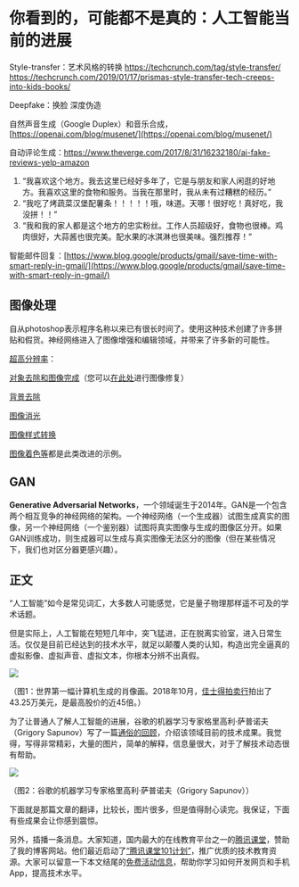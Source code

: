 # 你看到的，可能都不是真的：人工智能当前的进展



Style-transfer：艺术风格的转换 https://techcrunch.com/tag/style-transfer/
https://techcrunch.com/2019/01/17/prismas-style-transfer-tech-creeps-into-kids-books/

Deepfake：换脸 深度伪造

自然声音生成（Google Duplex）和音乐合成，[https://openai.com/blog/musenet/](https://openai.com/blog/musenet/)

自动评论生成：https://www.theverge.com/2017/8/31/16232180/ai-fake-reviews-yelp-amazon

1.  “我喜欢这个地方。我去这里已经好多年了，它是与朋友和家人闲逛的好地方。我喜欢这里的食物和服务。当我在那里时，我从未有过糟糕的经历。”
2.  “我吃了烤蔬菜汉堡配薯条！！！！！哦，味道。天哪！很好吃！真好吃，我没拼！！”
3.  “我和我的家人都是这个地方的忠实粉丝。工作人员超级好，食物也很棒。鸡肉很好，大蒜酱也很完美。配水果的冰淇淋也很美味。强烈推荐！”

智能邮件回复：[https://www.blog.google/products/gmail/save-time-with-smart-reply-in-gmail/](https://www.blog.google/products/gmail/save-time-with-smart-reply-in-gmail/)




## 图像处理

自从photoshop表示程序名称以来已有很长时间了。使用这种技术创建了许多拼贴和假货。神经网络进入了图像增强和编辑领域，并带来了许多新的可能性。

[超高分辨率](https://arxiv.org/abs/1606.01299)：


[对象去除和图像完成](http://iizuka.cs.tsukuba.ac.jp/projects/completion/en/)（您可以[在此处](https://www.nvidia.com/research/inpainting/)进行图像修复）


[背景去除](https://towardsdatascience.com/background-removal-with-deep-learning-c4f2104b3157)

[图像消光](https://arxiv.org/abs/1703.03872)

[图像样式转换](https://www.cv-foundation.org/openaccess/content_cvpr_2016/papers/Gatys_Image_Style_Transfer_CVPR_2016_paper.pdf)

[图像着色等](https://arxiv.org/abs/1603.06668)都是此类改进的示例。

## GAN

**Generative Adversarial Networks**，一个领域诞生于2014年。GAN是一个包含两个相互竞争的神经网络的架构。一个神经网络（一个生成器）试图生成真实的图像，另一个神经网络（一个鉴别器）试图将真实图像与生成的图像区分开。如果GAN训练成功，则生成器可以生成与真实图像无法区分的图像（但在某些情况下，我们也对区分器更感兴趣）。

## 正文

“人工智能”如今是常见词汇，大多数人可能感觉，它是量子物理那样遥不可及的学术话题。

但是实际上，人工智能在短短几年中，突飞猛进，正在脱离实验室，进入日常生活。仅仅是目前已经达到的技术水平，就足以颠覆人类的认知，构造出完全逼真的虚拟影像、虚拟声音、虚拟文本，你根本分辨不出真假。

![](https://www.wangbase.com/blogimg/asset/201910/bg2019102801.jpg)

（图1：世界第一幅计算机生成的肖像画。2018年10月，[佳士得拍卖行](https://www.christies.com/features/A-collaboration-between-two-artists-one-human-one-a-machine-9332-1.aspx)拍出了43.25万美元，是最高股价的近45倍。）

为了让普通人了解人工智能的进展，谷歌的机器学习专家格里高利·萨普诺夫（Grigory Sapunov）写了一篇[通俗的回顾](https://blog.inten.to/welcome-to-the-simulation-dd0d8cb6534d)，介绍该领域目前的技术成果。我觉得，写得非常精彩，大量的图片，简单的解释，信息量很大，对于了解技术动态很有帮助。

![](https://www.wangbase.com/blogimg/asset/201910/bg2019102802.jpg)

（图2：谷歌的机器学习专家格里高利·萨普诺夫（Grigory Sapunov））

下面就是那篇文章的翻译，比较长，图片很多，但是值得耐心读完。我保证，下面有些成果会让你感到震惊。

另外，插播一条消息。大家知道，国内最大的在线教育平台之一的[腾讯课堂](https://ke.qq.com/?utm=ruanyifeng)，赞助了我的博客网站。他们最近启动了[“腾讯课堂101计划”](https://edu.qq.com/a/20190119/005414.htm)，推广优质的技术教育资源。大家可以留意一下本文结尾的[免费活动信息](#support)，帮助你学习如何开发网页和手机 App，提高技术水平。

<a id="support"></a>







